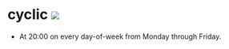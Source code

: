 # cyclic [![](https://circleci.com/gh/omrilotan/cyclic.svg?style=svg)](https://circleci.com/gh/omrilotan/cyclic)

- At 20:00 on every day-of-week from Monday through Friday.